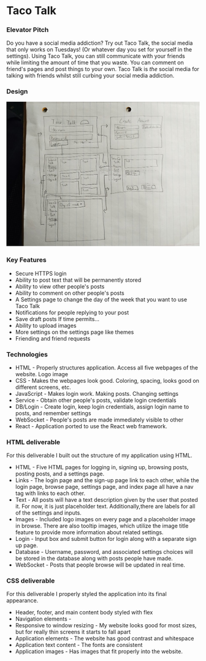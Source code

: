 # Taco Talk
### Elevator Pitch
Do you have a social media addiction? Try out Taco Talk, the social media that only works on Tuesdays! (Or whatever day you set for yourself in the settings). Using Taco Talk, you can still communicate with your friends while limiting the amount of time that you waste. You can comment on friend's pages and post things to your own. Taco Talk is *the* social media for talking with friends whilst still curbing your social media addiction. 

### Design
![Image of how the webpages will look and interact with each other](image-1.png)

### Key Features
+ Secure HTTPS login
+ Ability to post text that will be permanently stored
+ Ability to view other people's posts
+ Ability to comment on other people's posts
+ A Settings page to change the day of the week that you want to use Taco Talk
+ Notifications for people replying to your post
+ Save draft posts
If time permits...
+ Ability to upload images
+ More settings on the settings page like themes
+ Friending and friend requests

### Technologies
+ HTML - Properly structures application.  Access all five webpages of the website. Logo image
+ CSS - Makes the webpages look good. Coloring, spacing, looks good on different screens, etc. 
+ JavaScript - Makes login work. Making posts. Changing settings
+ Service - Obtain other people's posts, validate login credentials
+ DB/Login - Create login, keep login credentials, assign login name to posts, and remember settings
+ WebSocket - People's posts are made immediately visible to other
+ React - Application ported to use the React web framework.

### HTML deliverable

For this deliverable I built out the structure of my application using HTML.

+ HTML - Five HTML pages for logging in, signing up, browsing posts, posting posts, and a settings page. 
+ Links - The login page and the sign-up page link to each other, while the login page, browse page, settings page, and index page all have a nav tag with links to each other. 
+ Text - All posts will have a text description given by the user that posted it. For now, it is just placeholder text. Additionally,there are labels for all of the settings and inputs. 
+ Images - Included logo images on every page and a placeholder image in browse. There are also tooltip images, which utilize the image title feature to provide more information about related settings. 
+ Login - Input box and submit button for login along with a separate sign up page. 
+ Database - Username, password, and associated settings choices will be stored in the database along with posts people have made.
+ WebSocket - Posts that people browse will be updated in real time. 

### CSS deliverable

For this deliverable I properly styled the application into its final appearance.

+ Header, footer, and main content body styled with flex
+ Navigation elements - 
+ Responsive to window resizing - My website looks good for most sizes, but for really thin screens it starts to fall apart
+ Application elements - The website has good contrast and whitespace
+ Application text content - The fonts are consistent
+ Application images - Has images that fit properly into the website. 